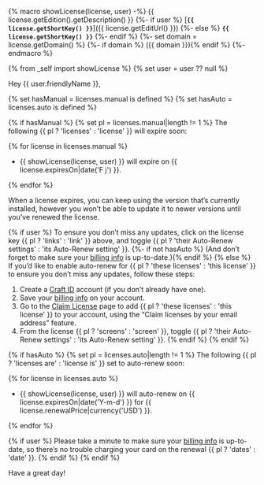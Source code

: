 {% macro showLicense(license, user) -%}
    {{ license.getEdition().getDescription() }}
    {%- if user %} [**`{{ license.getShortKey() }}`**]({{ license.getEditUrl() }})
    {%- else %} **`{{ license.getShortKey() }}`**
    {%- endif %}
    {%- set domain = license.getDomain() %}
    {%- if domain %} ({{ domain }}){% endif %}
{%- endmacro %}

{% from _self import showLicense %}
{% set user = user ?? null %}

Hey {{ user.friendlyName }},

{% set hasManual = licenses.manual is defined %}
{% set hasAuto = licenses.auto is defined %}

{% if hasManual %}
{% set pl = licenses.manual|length != 1 %}
The following {{ pl ? 'licenses' : 'license' }} will expire soon:

{% for license in licenses.manual %}
- {{ showLicense(license, user) }} will expire on {{ license.expiresOn|date('F j') }}.

{% endfor %}

When a license expires, you can keep using the version that’s currently installed, however you won’t be able to update it to newer versions until you’ve renewed the license.

{% if user %}
To ensure you don’t miss any updates, click on the license key {{ pl ? 'links' : 'link' }} above, and toggle {{ pl ? 'their Auto-Renew settings' : 'its Auto-Renew setting' }}.
{%- if not hasAuto %} (And don’t forget to make sure your [billing info] is up-to-date.){% endif %}
{% else %}
If you’d like to enable auto-renew for {{ pl ? 'these licenses' : 'this license' }} to ensure you don’t miss any updates, follow these steps:

1. Create a [Craft ID](https://id.craftcms.com) account (if you don’t already have one).
2. Save your [billing info] on your account.
3. Go to the [Claim License](https://id.craftcms.com/licenses/claim) page to add {{ pl ? 'these licenses' : 'this license' }} to your account, using the “Claim licenses by your email address” feature.
4. From the license {{ pl ? 'screens' : 'screen' }}, toggle {{ pl ? 'their Auto-Renew settings' : 'its Auto-Renew setting' }}.
{% endif %}
{% endif %}

{% if hasAuto %}
{% set pl = licenses.auto|length != 1 %}
The following {{ pl ? 'licenses are' : 'license is' }} set to auto-renew soon:

{% for license in licenses.auto %}
- {{ showLicense(license, user) }} will auto-renew on {{ license.expiresOn|date('Y-m-d') }} for {{ license.renewalPrice|currency('USD') }}.

{% endfor %}

{% if user %}
Please take a minute to make sure your [billing info] is up-to-date, so there’s no trouble charging your card on the renewal {{ pl ? 'dates' : 'date' }}.
{% endif %}
{% endif %}

Have a great day!

[billing info]: https://id.craftcms.com/account/billing
